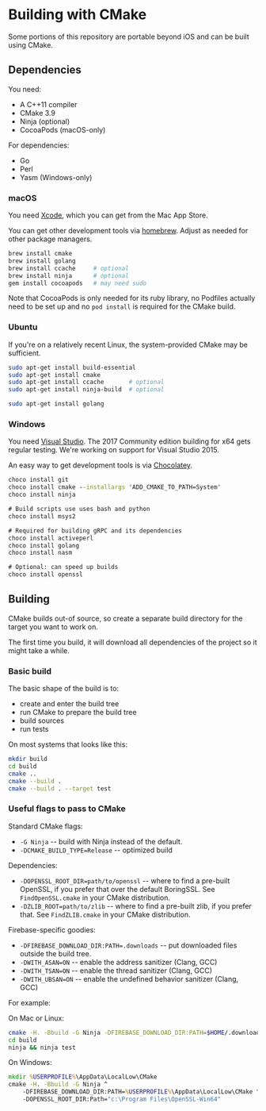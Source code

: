 # Building with CMake

Some portions of this repository are portable beyond iOS and can be built using
CMake.

## Dependencies

You need:

  * A C++11 compiler
  * CMake 3.9
  * Ninja (optional)
  * CocoaPods (macOS-only)

For dependencies:

  * Go
  * Perl
  * Yasm (Windows-only)


### macOS

You need [Xcode](https://developer.apple.com/xcode/), which you can get from
the Mac App Store.

You can get other development tools via [homebrew](https://brew.sh). Adjust as
needed for other package managers.

```bash
brew install cmake
brew install golang
brew install ccache     # optional
brew install ninja      # optional
gem install cocoapods   # may need sudo
```

Note that CocoaPods is only needed for its ruby library, no Podfiles actually
need to be set up and no `pod install` is required for the CMake build.


### Ubuntu

If you're on a relatively recent Linux, the system-provided CMake may be
sufficient.

```bash
sudo apt-get install build-essential
sudo apt-get install cmake
sudo apt-get install ccache       # optional
sudo apt-get install ninja-build  # optional

sudo apt-get install golang
```

### Windows

You need [Visual Studio](https://visualstudio.microsoft.com/vs/). The 2017
Community edition building for x64 gets regular testing. We're working on
support for Visual Studio 2015.

An easy way to get development tools is via [Chocolatey](https://chocolatey.org/).

```cmd
choco install git
choco install cmake --installargs 'ADD_CMAKE_TO_PATH=System'
choco install ninja

# Build scripts use uses bash and python
choco install msys2

# Required for building gRPC and its dependencies
choco install activeperl
choco install golang
choco install nasm

# Optional: can speed up builds
choco install openssl
```

## Building

CMake builds out-of source, so create a separate build directory for the target
you want to work on.

The first time you build, it will download all dependencies of the project so
it might take a while.


### Basic build

The basic shape of the build is to:
  * create and enter the build tree
  * run CMake to prepare the build tree
  * build sources
  * run tests

On most systems that looks like this:

```bash
mkdir build
cd build
cmake ..
cmake --build .
cmake --build . --target test
```

### Useful flags to pass to CMake

Standard CMake flags:

  * `-G Ninja` -- build with Ninja instead of the default.
  * `-DCMAKE_BUILD_TYPE=Release` -- optimized build

Dependencies:

  * `-DOPENSSL_ROOT_DIR=path/to/openssl` -- where to find a pre-built OpenSSL,
    if you prefer that over the default BoringSSL. See `FindOpenSSL.cmake` in
    your CMake distribution.
  * `-DZLIB_ROOT=path/to/zlib` -- where to find a pre-built zlib, if you prefer
    that. See `FindZLIB.cmake` in your CMake distribution.

Firebase-specific goodies:

  * `-DFIREBASE_DOWNLOAD_DIR:PATH=.downloads` -- put downloaded files outside
    the build tree.
  * `-DWITH_ASAN=ON` -- enable the address sanitizer (Clang, GCC)
  * `-DWITH_TSAN=ON` -- enable the thread sanitizer (Clang, GCC)
  * `-DWITH_UBSAN=ON` -- enable the undefined behavior sanitizer (Clang, GCC)

For example:

On Mac or Linux:
```bash
cmake -H. -Bbuild -G Ninja -DFIREBASE_DOWNLOAD_DIR:PATH=$HOME/.downloads
cd build
ninja && ninja test
```

On Windows:
```cmd
mkdir %USERPROFILE%\AppData\LocalLow\CMake
cmake -H. -Bbuild -G Ninja ^
    -DFIREBASE_DOWNLOAD_DIR:PATH=%USERPROFILE%\AppData\LocalLow\CMake ^
    -DOPENSSL_ROOT_DIR:Path="c:\Program Files\OpenSSL-Win64"
```
